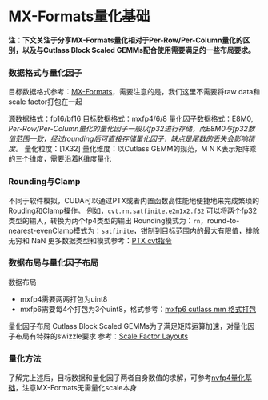 # MX-Formats量化基础

**注：下文关注于分享MX-Formats量化相对于Per-Row/Per-Column量化的区别，以及与Cutlass Block Scaled GEMMs配合使用需要满足的一些布局要求。**

### 数据格式与量化因子
目标数据格式参考：[MX-Formats](https://www.opencompute.org/documents/ocp-microscaling-formats-mx-v1-0-spec-final-pdf)，需要注意的是，我们这里不需要将raw data和scale factor打包在一起

源数据格式：fp16/bf16
目标数据格式：mxfp4/6/8
量化因子数据格式：E8M0, *Per-Row/Per-Column量化的量化因子一般以fp32进行存储，而E8M0与fp32数值范围一致，经过rounding后可直接存储量化因子，缺点是尾数的丢失会影响精度。*
量化粒度：\[1X32\]
量化维度：以Cutlass GEMM的规范，M N K表示矩阵乘的三个维度，需要沿着K维度量化

### Rounding与Clamp
不同于软件模拟，CUDA可以通过PTX或者内置函数高性能地便捷地来完成繁琐的Rouding和Clamp操作。
例如，`cvt.rn.satfinite.e2m1x2.f32` 可以将两个fp32类型的输入，转换为​两个fp4类型的输出
Rounding模式为：`rn`，​round-to-nearest-even​
Clamp模式为：`satfinite`，钳制到目标范围内的最大有限值，​排除无穷和 NaN
更多数据类型和模式参考：[PTX cvt指令](https://docs.nvidia.com/cuda/parallel-thread-execution/#data-movement-and-conversion-instructions-cvt)

### 数据布局与量化因子布局
数据布局
- mxfp4需要两两打包为uint8
- mxfp6需要每4个打包为3个uint8，格式参考：[mxfp6 cutlass mm 格式打包](https://github.com/ModelTC/LightX2V/blob/main/lightx2v_kernel/csrc/gemm/mxfp6_quant_kernels_sm120.cu#L74)

量化因子布局
Cutlass Block Scaled GEMMs为了满足矩阵运算加速，对量化因子布局有特殊的swizzle要求
参考：[Scale Factor Layouts](https://github.com/NVIDIA/cutlass/blob/main/media/docs/cpp/blackwell_functionality.md#scale-factor-layouts)

### 量化方法
了解完上述后，目标数据和量化因子两者自身数值的求解，可参考[nvfp4量化基础](https://github.com/theNiemand/lightx2v/blob/main/lightx2v_kernel/docs/zh_CN/nvfp4%E9%87%8F%E5%8C%96%E5%9F%BA%E7%A1%80.md)，注意MX-Formats无需量化scale本身
